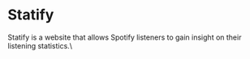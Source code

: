 # Statify
Statify is a website that allows Spotify listeners to gain insight on their listening statistics.\
